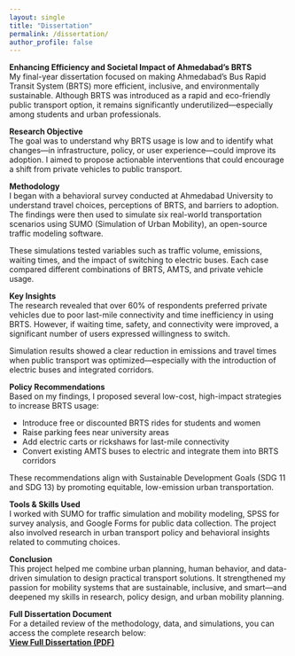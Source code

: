 ```yaml
---
layout: single
title: "Dissertation"
permalink: /dissertation/
author_profile: false
---
```


**Enhancing Efficiency and Societal Impact of Ahmedabad’s BRTS**                                                                                                                                                                                                           
My final-year dissertation focused on making Ahmedabad’s Bus Rapid Transit System (BRTS) more efficient, inclusive, and environmentally sustainable. Although BRTS was introduced as a rapid and eco-friendly public transport option, it remains significantly underutilized—especially among students and urban professionals.

**Research Objective**                                                                                                                                                                                                                                                  
The goal was to understand why BRTS usage is low and to identify what changes—in infrastructure, policy, or user experience—could improve its adoption. I aimed to propose actionable interventions that could encourage a shift from private vehicles to public transport.

**Methodology**                                                                                                                                                                                                                                                          
I began with a behavioral survey conducted at Ahmedabad University to understand travel choices, perceptions of BRTS, and barriers to adoption. The findings were then used to simulate six real-world transportation scenarios using SUMO (Simulation of Urban Mobility), an open-source traffic modeling software.

These simulations tested variables such as traffic volume, emissions, waiting times, and the impact of switching to electric buses. Each case compared different combinations of BRTS, AMTS, and private vehicle usage.

**Key Insights**                                                                                                                                                                                                                                                         
The research revealed that over 60% of respondents preferred private vehicles due to poor last-mile connectivity and time inefficiency in using BRTS. However, if waiting time, safety, and connectivity were improved, a significant number of users expressed willingness to switch.

Simulation results showed a clear reduction in emissions and travel times when public transport was optimized—especially with the introduction of electric buses and integrated corridors.

**Policy Recommendations**                                                                                                                                                                                                                                              
Based on my findings, I proposed several low-cost, high-impact strategies to increase BRTS usage:

- Introduce free or discounted BRTS rides for students and women
- Raise parking fees near university areas
- Add electric carts or rickshaws for last-mile connectivity
- Convert existing AMTS buses to electric and integrate them into BRTS corridors
                                                                                                                                                                            
These recommendations align with Sustainable Development Goals (SDG 11 and SDG 13) by promoting equitable, low-emission urban transportation.

**Tools & Skills Used**                                                                                                                                                                                                                                                 
I worked with SUMO for traffic simulation and mobility modeling, SPSS for survey analysis, and Google Forms for public data collection. The project also involved research in urban transport policy and behavioral insights related to commuting choices.

**Conclusion**                                                                                                                                                                                                                                                          
This project helped me combine urban planning, human behavior, and data-driven simulation to design practical transport solutions. It strengthened my passion for mobility systems that are sustainable, inclusive, and smart—and deepened my skills in research, policy design, and urban mobility planning.

**Full Dissertation Document**                                                                                                                                                                                                                                         
For a detailed review of the methodology, data, and simulations, you can access the complete research below:                                                                                                                                                               
 [**View Full Dissertation (PDF)**](/assets/Final_dissertation.pdf)


